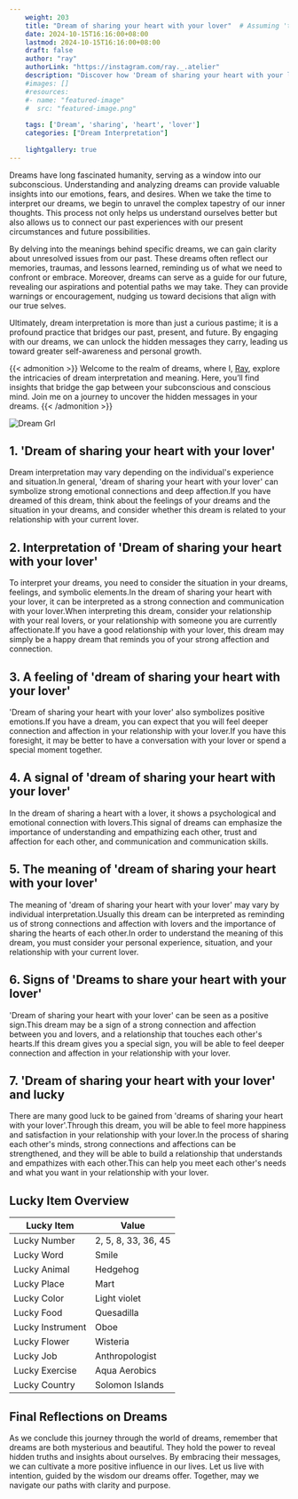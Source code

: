 ```yaml
---
    weight: 203
    title: "Dream of sharing your heart with your lover"  # Assuming 'title' column exists
    date: 2024-10-15T16:16:00+08:00
    lastmod: 2024-10-15T16:16:00+08:00
    draft: false
    author: "ray"
    authorLink: "https://instagram.com/ray._.atelier"
    description: "Discover how 'Dream of sharing your heart with your lover' can interpret your future and uncover its significant meanings in your life."
    #images: []
    #resources:
    #- name: "featured-image"
    #  src: "featured-image.png"
    
    tags: ['Dream', 'sharing', 'heart', 'lover']
    categories: ["Dream Interpretation"]
    
    lightgallery: true
---
```

    
Dreams have long fascinated humanity, serving as a window into our subconscious. Understanding and analyzing dreams can provide valuable insights into our emotions, fears, and desires. When we take the time to interpret our dreams, we begin to unravel the complex tapestry of our inner thoughts. This process not only helps us understand ourselves better but also allows us to connect our past experiences with our present circumstances and future possibilities.

By delving into the meanings behind specific dreams, we can gain clarity about unresolved issues from our past. These dreams often reflect our memories, traumas, and lessons learned, reminding us of what we need to confront or embrace. Moreover, dreams can serve as a guide for our future, revealing our aspirations and potential paths we may take. They can provide warnings or encouragement, nudging us toward decisions that align with our true selves.

Ultimately, dream interpretation is more than just a curious pastime; it is a profound practice that bridges our past, present, and future. By engaging with our dreams, we can unlock the hidden messages they carry, leading us toward greater self-awareness and personal growth.

{{< admonition >}}
Welcome to the realm of dreams, where I, [Ray](https://instagram.com/ray._.atelier), explore the intricacies of dream interpretation and meaning. Here, you’ll find insights that bridge the gap between your subconscious and conscious mind. Join me on a journey to uncover the hidden messages in your dreams.
{{< /admonition >}}

![Dream Grl](https://cdn.pixabay.com/photo/2017/11/02/03/35/gothic-2910057_1280.jpg "Dream Grl")

## 1. 'Dream of sharing your heart with your lover'
Dream interpretation may vary depending on the individual's experience and situation.In general, 'dream of sharing your heart with your lover' can symbolize strong emotional connections and deep affection.If you have dreamed of this dream, think about the feelings of your dreams and the situation in your dreams, and consider whether this dream is related to your relationship with your current lover.

## 2. Interpretation of 'Dream of sharing your heart with your lover'
To interpret your dreams, you need to consider the situation in your dreams, feelings, and symbolic elements.In the dream of sharing your heart with your lover, it can be interpreted as a strong connection and communication with your lover.When interpreting this dream, consider your relationship with your real lovers, or your relationship with someone you are currently affectionate.If you have a good relationship with your lover, this dream may simply be a happy dream that reminds you of your strong affection and connection.

## 3. A feeling of 'dream of sharing your heart with your lover'
'Dream of sharing your heart with your lover' also symbolizes positive emotions.If you have a dream, you can expect that you will feel deeper connection and affection in your relationship with your lover.If you have this foresight, it may be better to have a conversation with your lover or spend a special moment together.

## 4. A signal of 'dream of sharing your heart with your lover'
In the dream of sharing a heart with a lover, it shows a psychological and emotional connection with lovers.This signal of dreams can emphasize the importance of understanding and empathizing each other, trust and affection for each other, and communication and communication skills.

## 5. The meaning of 'dream of sharing your heart with your lover'
The meaning of 'dream of sharing your heart with your lover' may vary by individual interpretation.Usually this dream can be interpreted as reminding us of strong connections and affection with lovers and the importance of sharing the hearts of each other.In order to understand the meaning of this dream, you must consider your personal experience, situation, and your relationship with your current lover.

## 6. Signs of 'Dreams to share your heart with your lover'
'Dream of sharing your heart with your lover' can be seen as a positive sign.This dream may be a sign of a strong connection and affection between you and lovers, and a relationship that touches each other's hearts.If this dream gives you a special sign, you will be able to feel deeper connection and affection in your relationship with your lover.

## 7. 'Dream of sharing your heart with your lover' and lucky
There are many good luck to be gained from 'dreams of sharing your heart with your lover'.Through this dream, you will be able to feel more happiness and satisfaction in your relationship with your lover.In the process of sharing each other's minds, strong connections and affections can be strengthened, and they will be able to build a relationship that understands and empathizes with each other.This can help you meet each other's needs and what you want in your relationship with your lover.

## Lucky Item Overview
| Lucky Item          | Value              |
|---------------|--------------------|
| Lucky Number        | 2, 5, 8, 33, 36, 45  |
| Lucky Word          | Smile |
| Lucky Animal        | Hedgehog |
| Lucky Place         | Mart     |
| Lucky Color         | Light violet     |
| Lucky Food          | Quesadilla      |
| Lucky Instrument    | Oboe |
| Lucky Flower        | Wisteria    |
| Lucky Job           | Anthropologist       |
| Lucky Exercise      | Aqua Aerobics  |
| Lucky Country       | Solomon Islands    |


##  Final Reflections on Dreams

As we conclude this journey through the world of dreams, remember that dreams are both mysterious and beautiful. They hold the power to reveal hidden truths and insights about ourselves. By embracing their messages, we can cultivate a more positive influence in our lives. Let us live with intention, guided by the wisdom our dreams offer. Together, may we navigate our paths with clarity and purpose.
